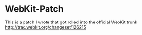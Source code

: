 WebKit-Patch
============

This is a patch I wrote that got rolled into the official WebKit trunk
http://trac.webkit.org/changeset/126215